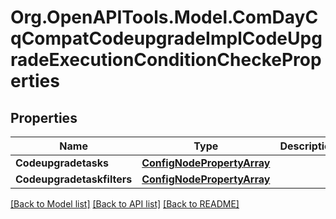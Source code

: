 # Org.OpenAPITools.Model.ComDayCqCompatCodeupgradeImplCodeUpgradeExecutionConditionCheckeProperties
## Properties

Name | Type | Description | Notes
------------ | ------------- | ------------- | -------------
**Codeupgradetasks** | [**ConfigNodePropertyArray**](ConfigNodePropertyArray.md) |  | [optional] 
**Codeupgradetaskfilters** | [**ConfigNodePropertyArray**](ConfigNodePropertyArray.md) |  | [optional] 

[[Back to Model list]](../README.md#documentation-for-models) [[Back to API list]](../README.md#documentation-for-api-endpoints) [[Back to README]](../README.md)


